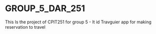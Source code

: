 # GROUP_5_DAR_251
This Is the project of CPIT251 for group 5 - It id Travguier app for making reservation to travel
